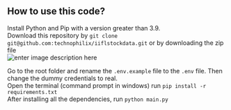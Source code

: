 ## How to use this code?
Install Python and Pip with a version greater than 3.9.  
Download this repository by `git clone git@github.com:technophilix/iiflstockdata.git` or by downloading the zip file  
![enter image description here](https://i.ibb.co/GxG8bgc/git.png)

Go to the root folder and rename the `.env.example` file to the `.env` file. Then change the dummy credentials to real.  
Open the terminal (command prompt in windows) run `pip install -r requirements.txt`  
After installing all the dependencies, run `python main.py`